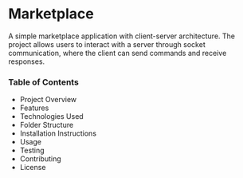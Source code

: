 # Marketplace
A simple marketplace application with client-server architecture. The project allows users to interact with a server through socket communication, where the client can send commands and receive responses.

### Table of Contents
* Project Overview
* Features
* Technologies Used
* Folder Structure
* Installation Instructions
* Usage
* Testing
* Contributing
* License
